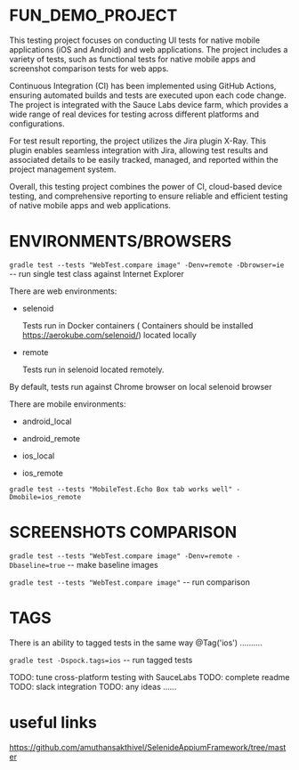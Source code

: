 # FUN_DEMO_PROJECT

This testing project focuses on conducting UI tests for native mobile applications (iOS and Android) and web applications.
The project includes a variety of tests, such as functional tests for native mobile apps and screenshot comparison tests
for web apps.

Continuous Integration (CI) has been implemented using GitHub Actions, ensuring automated builds and tests are executed
upon each code change. The project is integrated with the Sauce Labs device farm, which provides a wide range of real 
devices for testing across different platforms and configurations.

For test result reporting, the project utilizes the Jira plugin X-Ray. This plugin enables seamless integration with Jira,
allowing test results and associated details to be easily tracked, managed, and reported within the project management 
system.

Overall, this testing project combines the power of CI, cloud-based device testing, and comprehensive reporting to 
ensure reliable and efficient testing of native mobile apps and web applications.

# ENVIRONMENTS/BROWSERS

`gradle test --tests "WebTest.compare image" -Denv=remote -Dbrowser=ie`  -- run single test class against Internet Explorer

There are web environments:

- selenoid

  Tests run in Docker containers ( Containers should be installed https://aerokube.com/selenoid/) located locally

- remote

  Tests run in selenoid located remotely.

By default, tests run against Chrome browser on local selenoid browser

There are mobile environments:

- android_local

- android_remote

- ios_local

- ios_remote

`gradle test --tests "MobileTest.Echo Box tab works well" -Dmobile=ios_remote`

# SCREENSHOTS COMPARISON

`gradle test --tests "WebTest.compare image" -Denv=remote -Dbaseline=true`  -- make baseline images

`gradle test --tests "WebTest.compare image"`  -- run comparison

# TAGS

There is an ability to tagged tests in the same way
@Tag('ios')
..........

`gradle test -Dspock.tags=ios` -- run tagged tests

TODO: tune cross-platform testing with SauceLabs
TODO: complete readme
TODO: slack integration
TODO: any ideas ......

# useful links
https://github.com/amuthansakthivel/SelenideAppiumFramework/tree/master

